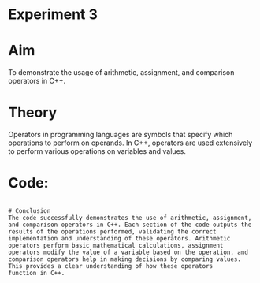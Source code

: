 # Experiment 3
# Aim
To demonstrate the usage of arithmetic, assignment, and comparison operators in C++.

# Theory
Operators in programming languages are symbols that specify which operations to perform on operands. In C++, operators are used extensively to perform various operations on variables and values.

# Code:
```

# Conclusion
The code successfully demonstrates the use of arithmetic, assignment, and comparison operators in C++. Each section of the code outputs the results of the operations performed, validating the correct implementation and understanding of these operators. Arithmetic operators perform basic mathematical calculations, assignment operators modify the value of a variable based on the operation, and comparison operators help in making decisions by comparing values. This provides a clear understanding of how these operators function in C++.
